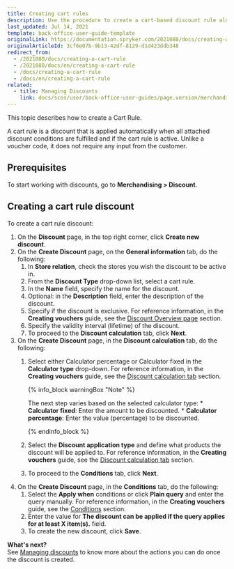 ```yaml
---
title: Creating cart rules
description: Use the procedure to create a cart-based discount rule along with its conditions in the Back Office.
last_updated: Jul 14, 2021
template: back-office-user-guide-template
originalLink: https://documentation.spryker.com/2021080/docs/creating-a-cart-rule
originalArticleId: 3cf6e07b-9b13-42df-8129-d1d423ddb348
redirect_from:
  - /2021080/docs/creating-a-cart-rule
  - /2021080/docs/en/creating-a-cart-rule
  - /docs/creating-a-cart-rule
  - /docs/en/creating-a-cart-rule
related:
  - title: Managing Discounts
    link: docs/scos/user/back-office-user-guides/page.version/merchandising/discount/managing-discounts.html
---
```


This topic describes how to create a Cart Rule.

A cart rule is a discount that is applied automatically when all attached discount conditions are fulfilled and if the cart rule is active. Unlike a voucher code, it does not require any input from the customer.

## Prerequisites

To start working with discounts, go to **Merchandising&nbsp;<span aria-label="and then">></span> Discount**.

## Creating a cart rule discount

To create a cart rule discount:
1. On the **Discount** page, in the top right corner, click **Create new discount**.
2. On the **Create Discount** page, on the **General information** tab, do the following:
   1. In **Store relation**, check the stores you wish the discount to be active in.
   2. From the **Discount Type** drop-down list, select a cart rule.
   3. In the **Name** field, specify the name for the discount.
   4. Optional: in the **Description** field, enter the description of the discount.
   5. Specify if the discount is exclusive. For reference information, in the **Creating vouchers** guide, see the [Discount Overview page](/docs/scos/user/back-office-user-guides/{{page.version}}/merchandising/discount/creating-vouchers.html#discount-overview-page) section.
   6. Specify the validity interval (lifetime) of the discount.
   7. To proceed to the **Discount calculation** tab, click **Next**.
3. On the **Create Discount** page, in the **Discount calculation** tab, do the following:
   1. Select either Calculator percentage or Calculator fixed in the **Calculator type** drop-down. For reference information, in the **Creating vouchers** guide, see the [Discount calculation tab](/docs/scos/user/back-office-user-guides/{{page.version}}/merchandising/discount/creating-vouchers.html#discount-calculation-tab) section.

        {% info_block warningBox "Note" %}

        The next step varies based on the selected calculator type:
          * **Calculator fixed**: Enter the amount to be discounted.
          * **Calculator percentage**: Enter the value (percentage) to be discounted.

        {% endinfo_block %}

   2. Select the **Discount application type** and define what products the discount will be applied to. For reference information, in the **Creating vouchers** guide, see the [Discount calculation tab](/docs/scos/user/back-office-user-guides/{{page.version}}/merchandising/discount/creating-vouchers.html#discount-calculation-tab) section.
   3. To proceed to the **Conditions** tab, click **Next**.
4. On the **Create Discount** page, in the **Conditions** tab, do the following:
   1. Select the **Apply when** conditions or click **Plain query** and enter the query manually. For reference information, in the **Creating vouchers** guide, see the [Conditions](/docs/scos/user/back-office-user-guides/{{page.version}}/merchandising/discount/creating-vouchers.html#conditions) section.
   2. Enter the value for **The discount can be applied if the query applies for at least X item(s).** field.
   3. To create the new discount, click **Save**.


**What's next?**
<br>See [Managing discounts](/docs/scos/user/back-office-user-guides/{{page.version}}/merchandising/discount/managing-discounts.html) to know more about the actions you can do once the discount is created.
